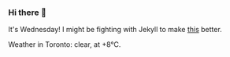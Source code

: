 ### Hi there :wave:

It's Wednesday! I might be fighting with Jekyll to make [this](https://swissclubto.github.io) better.

Weather in Toronto: clear, at +8°C.

